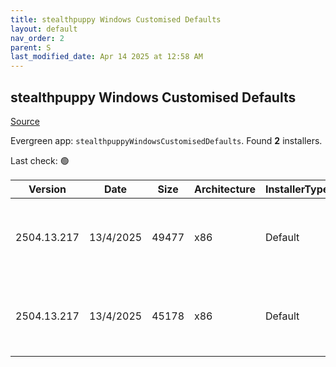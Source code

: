 ```yaml
---
title: stealthpuppy Windows Customised Defaults
layout: default
nav_order: 2
parent: S
last_modified_date: Apr 14 2025 at 12:58 AM
---
```


## stealthpuppy Windows Customised Defaults

[Source](https://stealthpuppy.com/image-customise/)

Evergreen app: `stealthpuppyWindowsCustomisedDefaults`. Found **2** installers.

Last check: 🟢

| Version     | Date      | Size  | Architecture | InstallerType | Type      | URI                                                                                                                                                                                                                  |
| ----------- | --------- | ----- | ------------ | ------------- | --------- | -------------------------------------------------------------------------------------------------------------------------------------------------------------------------------------------------------------------- |
| 2504.13.217 | 13/4/2025 | 49477 | x86          | Default       | intunewin | [https://github.com/aaronparker/image-customise/releases/download/v2504.13.217/Install-Defaults.intunewin](https://github.com/aaronparker/image-customise/releases/download/v2504.13.217/Install-Defaults.intunewin) |
| 2504.13.217 | 13/4/2025 | 45178 | x86          | Default       | zip       | [https://github.com/aaronparker/image-customise/releases/download/v2504.13.217/image-customise.zip](https://github.com/aaronparker/image-customise/releases/download/v2504.13.217/image-customise.zip)               |
